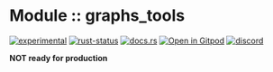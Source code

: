 <!-- {{# generate.module_header{} #}} -->

# Module :: graphs_tools
<!--{ generate.module_header.start() }-->
 [![experimental](https://raster.shields.io/static/v1?label=&message=experimental&color=orange)](https://github.com/emersion/stability-badges#experimental) [![rust-status](https://github.com/Wandalen/wTools/actions/workflows/module_graphs_tools_deprecated_push.yml/badge.svg)](https://github.com/Wandalen/wTools/actions/workflows/module_graphs_tools_deprecated_push.yml) [![docs.rs](https://img.shields.io/docsrs/graphs_tools_deprecated?color=e3e8f0&logo=docs.rs)](https://docs.rs/graphs_tools_deprecated) [![Open in Gitpod](https://raster.shields.io/static/v1?label=try&message=online&color=eee&logo=gitpod&logoColor=eee)](https://gitpod.io/#RUN_PATH=.,SAMPLE_FILE=module%2Fmove%2Fgraphs_tools_deprecated%2Fexamples%2Fgraphs_tools_trivial.rs,RUN_POSTFIX=--example%20module%2Fmove%2Fgraphs_tools_deprecated%2Fexamples%2Fgraphs_tools_trivial.rs/https://github.com/Wandalen/wTools) [![discord](https://img.shields.io/discord/872391416519737405?color=eee&logo=discord&logoColor=eee&label=ask)](https://discord.gg/m3YfbXpUUY)
<!--{ generate.module_header.end }-->

**NOT ready for production**

<!--
### Basic use-case

```rust
#[ cfg( all( feature = "cell_factory", feature = "use_std" ) ) ]
{
  use graphs_tools::prelude::*;
  use wtools::prelude::*;
  let node : graphs_tools::canonical::Node = from!( 13 );
  assert_eq!( node.id(), 13.into() );
  println!( "{:?}", node );
  /* print : node::13 */
}
```

### To add to your project

```bash
cargo add graphs_tools
```

### Try out from the repository

``` shell test
git clone https://github.com/Wandalen/wTools
cd wTools
cd examples/graphs_tools_trivial
cargo run
```
-->
